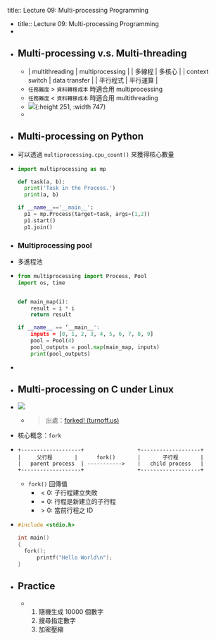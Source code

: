 title:: Lecture 09: Multi-processing Programming

- title:: Lecture 09: Multi-processing Programming
-
- ## Multi-processing v.s. Multi-threading
	- | multithreading | multiprocessing |
	  |  多線程 | 多核心 |
	  | context switch | data transfer |
	  | 平行程式 | 平行運算 |
	- `任務難度` > `資料轉移成本` 時適合用 multiprocessing
	- `任務難度` < `資料轉移成本` 時適合用 multithreading
	- ![](https://www.wongwonggoods.com/wp-content/uploads/2021/06/multiprocess-python-1-1024x333.png.webp){:height 251, :width 747}
	-
- ## Multi-processing on Python
- 可以透過 `multiprocessing.cpu_count()` 來獲得核心數量
- ```Python
  import multiprocessing as mp
  
  def task(a, b):
    print('Task in the Process.')
    print(a, b)
  
  if __name__=='__main__':
    p1 = mp.Process(target=task, args=(1,2))
    p1.start()
    p1.join()
  ```
- ### Multiprocessing pool
- 多進程池
- ```Python
  from multiprocessing import Process, Pool
  import os, time
  
  
  def main_map(i):
      result = i * i
      return result
  
  if __name__ == ‘__main__':
      inputs = [0, 1, 2, 3, 4, 5, 6, 7, 8, 9]
      pool = Pool(4)
      pool_outputs = pool.map(main_map, inputs)
      print(pool_outputs)
  ```
-
- ## Multi-processing on C under Linux
- ![](https://hackmd.io/_uploads/HJBvf7h-c.png)
	- > 出處：[forked! (turnoff.us)](https://turnoff.us/geek/forked/)
- 核心概念：`fork`
- ```
  +-------------------+				    +-------------------+
  |		父行程 	  |		 fork()		  |		  子行程	    |
  |   parent process  |	----------->	|	child process 	|
  +-------------------+					+-------------------+
  ```
	- `fork()` 回傳值
		- $< 0$: 子行程建立失敗
		- $=0$: 行程是新建立的子行程
		- $> 0$: 當前行程之 ID
- ```C
  #include <stdio.h>
  
  int main()
  {
  	fork();
    	printf("Hello World\n");
  }
  ```
- ## Practice
	- 1. 隨機生成 10000 個數字
	  2. 搜尋指定數字
	  3. 加密壓縮